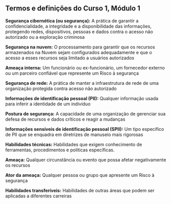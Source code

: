 ## **Termos e definições do Curso 1, Módulo 1**

**Segurança cibernética (ou segurança):** A prática de garantir a confidencialidade, a integridade e a disponibilidade das informações, protegendo redes, dispositivos, pessoas e dados contra o acesso não autorizado ou a exploração criminosa

**Segurança na nuvem:** O processamento para garantir que os recursos armazenados na Nuvem sejam configurados adequadamente e que o acesso a esses recursos seja limitado a usuários autorizados

**Ameaça interna:** Um funcionário ou ex-funcionário, um fornecedor externo ou um parceiro confiável que represente um Risco à segurança

**Segurança de rede:** A prática de manter a infraestrutura de rede de uma organização protegida contra acesso não autorizado

**Informações de identificação pessoal (PII):** Qualquer informação usada para inferir a identidade de um indivíduo

**Postura de segurança:** A capacidade de uma organização de gerenciar sua defesa de recursos e dados críticos e reagir a mudanças

**Informações sensíveis de identificação pessoal (SPII):** Um tipo específico de PII que se enquadra em diretrizes de manuseio mais rigorosas

**Habilidades técnicas:** Habilidades que exigem conhecimento de ferramentas, procedimentos e políticas específicas.

**Ameaça:** Qualquer circunstância ou evento que possa afetar negativamente os recursos

**Ator da ameaça:** Qualquer pessoa ou grupo que apresente um Risco à segurança

**Habilidades transferíveis:** Habilidades de outras áreas que podem ser aplicadas a diferentes carreiras